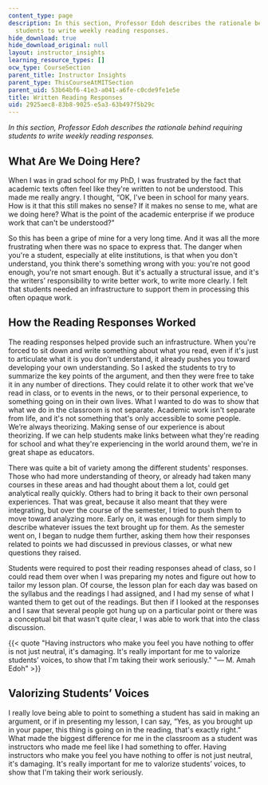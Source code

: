 ```yaml
---
content_type: page
description: In this section, Professor Edoh describes the rationale behind requiring
  students to write weekly reading responses.
hide_download: true
hide_download_original: null
layout: instructor_insights
learning_resource_types: []
ocw_type: CourseSection
parent_title: Instructor Insights
parent_type: ThisCourseAtMITSection
parent_uid: 53b64bf6-41e3-a041-a6fe-c0cde9fe1e5e
title: Written Reading Responses
uid: 2925aec8-83b8-9025-e5a3-63b497f5b29c
---
```


_In this section, Professor Edoh describes the rationale behind requiring students to write weekly reading responses._

What Are We Doing Here?
-----------------------

When I was in grad school for my PhD, I was frustrated by the fact that academic texts often feel like they're written to not be understood. This made me really angry. I thought, “OK, I've been in school for many years. How is it that this still makes no sense? If it makes no sense to me, what are we doing here? What is the point of the academic enterprise if we produce work that can't be understood?”

So this has been a gripe of mine for a very long time. And it was all the more frustrating when there was no space to express that. The danger when you're a student, especially at elite institutions, is that when you don't understand, you think there's something wrong with you: you're not good enough, you're not smart enough. But it's actually a structural issue, and it's the writers’ responsibility to write better work, to write more clearly. I felt that students needed an infrastructure to support them in processing this often opaque work.

How the Reading Responses Worked
--------------------------------

The reading responses helped provide such an infrastructure. When you're forced to sit down and write something about what you read, even if it's just to articulate what it is you don’t understand, it already pushes you toward developing your own understanding. So I asked the students to try to summarize the key points of the argument, and then they were free to take it in any number of directions. They could relate it to other work that we've read in class, or to events in the news, or to their personal experience, to something going on in their own lives. What I wanted to do was to show that what we do in the classroom is not separate. Academic work isn't separate from life, and it's not something that's only accessible to some people. We’re always theorizing. Making sense of our experience is about theorizing. If we can help students make links between what they're reading for school and what they're experiencing in the world around them, we're in great shape as educators.

There was quite a bit of variety among the different students' responses. Those who had more understanding of theory, or already had taken many courses in these areas and had thought about them a lot, could get analytical really quickly. Others had to bring it back to their own personal experiences. That was great, because it also meant that they were integrating, but over the course of the semester, I tried to push them to move toward analyzing more. Early on, it was enough for them simply to describe whatever issues the text brought up for them. As the semester went on, I began to nudge them further, asking them how their responses related to points we had discussed in previous classes, or what new questions they raised.

Students were required to post their reading responses ahead of class, so I could read them over when I was preparing my notes and figure out how to tailor my lesson plan. Of course, the lesson plan for each day was based on the syllabus and the readings I had assigned, and I had my sense of what I wanted them to get out of the readings. But then if I looked at the responses and I saw that several people got hung up on a particular point or there was a conceptual bit that wasn't quite clear, I was able to work that into the class discussion.

{{< quote "Having instructors who make you feel you have nothing to offer is not just neutral, it's damaging. It's really important for me to valorize students’ voices, to show that I'm taking their work seriously." "— M. Amah Edoh" >}}

Valorizing Students’ Voices
---------------------------

I really love being able to point to something a student has said in making an argument, or if in presenting my lesson, I can say, “Yes, as you brought up in your paper, this thing is going on in the reading, that's exactly right.” What made the biggest difference for me in the classroom as a student was instructors who made me feel like I had something to offer. Having instructors who make you feel you have nothing to offer is not just neutral, it's damaging. It's really important for me to valorize students’ voices, to show that I'm taking their work seriously.